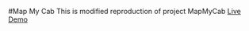 #Map My Cab
This is modified reproduction of project MapMyCab <a href= "https://github.com/PreetikaKuls/Insight-MapMyCab/">Live Demo</a>

